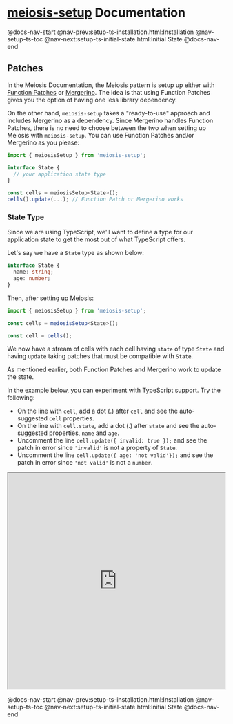 # [meiosis-setup](https://meiosis.js.org/setup) Documentation

@docs-nav-start
@nav-prev:setup-ts-installation.html:Installation
@nav-setup-ts-toc
@nav-next:setup-ts-initial-state.html:Initial State
@docs-nav-end

## Patches

In the Meiosis Documentation, the Meiosis pattern is setup up either with
[Function Patches](https://meiosis.js.org/docs/04-meiosis-with-function-patches.html) or
[Mergerino](https://meiosis.js.org/docs/05-meiosis-with-mergerino.html). The idea is that using
Function Patches gives you the option of having one less library dependency.

On the other hand, `meiosis-setup` takes a "ready-to-use" approach and includes Mergerino as a
dependency. Since Mergerino handles Function Patches, there is no need to choose between the two
when setting up Meiosis with `meiosis-setup`. You can use Function Patches and/or Mergerino as you
please:

```js
import { meiosisSetup } from 'meiosis-setup';

interface State {
  // your application state type
}

const cells = meiosisSetup<State>();
cells().update(...); // Function Patch or Mergerino works
```

### State Type

Since we are using TypeScript, we'll want to define a type for our application state to get the most
out of what TypeScript offers.

Let's say we have a `State` type as shown below:

```ts
interface State {
  name: string;
  age: number;
}
```

Then, after setting up Meiosis:

```ts
import { meiosisSetup } from 'meiosis-setup';

const cells = meiosisSetup<State>();

const cell = cells();
```

We now have a stream of cells with each cell having `state` of type `State` and having `update`
taking patches that must be compatible with `State`.

As mentioned earlier, both Function Patches and Mergerino work to update the state.

In the example below, you can experiment with TypeScript support. Try the following:

- On the line with `cell`, add a dot (.) after `cell` and see the auto-suggested `cell` properties.
- On the line with `cell.state`, add a dot (.) after `state` and see the auto-suggested properties,
`name` and `age`.
- Uncomment the line `cell.update({ invalid: true });` and see the patch in error since `'invalid'`
  is not a property of `State`.
- Uncomment the line `cell.update({ age: 'not valid'});` and see the patch in error since
  `'not valid'` is not a `number`.

<iframe src="https://stackblitz.com/github/foxdonut/meiosis/tree/master/helpers/setup/examples?embed=1&terminalHeight=0&ctl=1&view=editor&file=src/ts/support/patches.ts" style="width:100%;height:500px"></iframe>

@docs-nav-start
@nav-prev:setup-ts-installation.html:Installation
@nav-setup-ts-toc
@nav-next:setup-ts-initial-state.html:Initial State
@docs-nav-end
